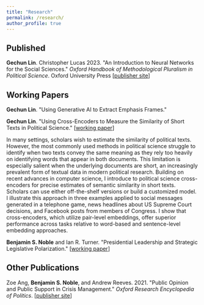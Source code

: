 ```yaml
---
title: "Research"
permalink: /research/
author_profile: true
---
```


## Published

**Gechun Lin**. Christopher Lucas 2023. "An Introduction to Neural Networks for the Social Sciences." *Oxford Handbook of Methodological Pluralism in Political Science*. Oxford University Press [[publisher site](https://academic.oup.com/edited-volume/52557/chapter-abstract/431321963?redirectedFrom=fulltext)]


## Working Papers

**Gechun Lin**. "Using Generative AI to Extract Emphasis Frames." 
<!-- <details>
<summary><b>Abstract</b></summary>

Framing analysis is at the core of studies in political communication. The current literature relies mainly on topic modeling and dictionary approaches to identify frames from texts. However, users cannot control desired topic outputs in unsupervised models, such as LDA and STM; moreover, the resulting groups of keywords lack semantic contexts for exploring how things are framed. Dictionary approaches also have limitations: existing ones would miss novel frames in evolving discourse, and creating new dictionaries is resource-intensive. Instead, I propose a new method that follows three steps—quote, summarize, and name—to extract frames using generative AI. I apply this method to re-examine the framing of smoking ban policy at the issue-definition stage during its diffusion across 49 US states. Compared to traditional topic models, the new method produces more semantically interpretable high-level document features and accurately identifies the use of complex frames. Empirically, this results in the discovery of meaningful subframes and reveals different patterns of coexisting frames.

</details> -->

**Gechun Lin**. "Using Cross-Encoders to Measure the Similarity of Short Texts in Political Science." 
[[working paper](/files/papers/war_rhetoric.pdf)]

In many settings, scholars wish to estimate the similarity of political texts. However, the most commonly used methods in political science struggle to identify when two texts convey the same meaning as they rely too heavily on identifying words that appear in both documents. This limitation is especially salient when the underlying documents are short, an increasingly prevalent form of textual data in modern political research. Building on recent advances in computer science, I introduce to political science cross-encoders for precise estimates of semantic similarity in short texts. Scholars can use either off-the-shelf versions or build a customized model. I illustrate this approach in three examples applied to social messages generated in a telephone game, news headlines about US Supreme Court decisions, and Facebook posts from members of Congress. I show that cross-encoders, which utilize pair-level embeddings, offer superior performance across tasks relative to word-based and sentence-level embedding approaches.

<!-- <details>
<summary><b>Abstract</b></summary>


</details> -->

**Benjamin S. Noble** and Ian R. Turner. "Presidential Leadership and Strategic Legislative Polarization." [[working paper](https://osf.io/preprints/socarxiv/sa9ke)]

<!-- <details>
<summary><b>Abstract</b></summary>

Presidents go public to raise issue salience, but when does this choice increase their odds of policy success versus polarize lawmakers? To consider this tradeoff, we develop a two-period model of policymaking where two pivotal legislators must agree to change policy. Their choice today becomes tomorrow's status quo. Before the vote, a president can appeal in favor of an outcome, bringing pressure from the parties' bases and tying her electoral prospects to legislative success. We find going public always expands the gridlock region, but this can help the president. When the out-party base weakly supports the president's position, both legislators move toward the president, but the co-partisan pivot moves farther, increasing polarization and success. We also introduce the logic of "defensive appeals:" going public on an aligned status quo can enforce constraint among co-partisans even while alienating the out-party. Our framework illustrates how legislative and public polarization constrain presidential appeals.

</details> -->

## Other Publications

Zoe Ang, **Benjamin S. Noble**, and Andrew Reeves. 2021. "Public Opinion and Public Support in Crisis Management." *Oxford Research Encyclopedia of Politics*. [[publisher site](https://oxfordre.com/politics/view/10.1093/acrefore/9780190228637.001.0001/acrefore-9780190228637-e-1544)]


